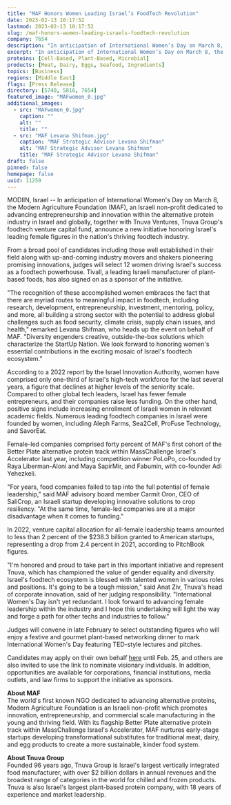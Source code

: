 ```yaml
---
title: "MAF Honors Women Leading Israel’s FoodTech Revolution"
date: 2023-02-13 10:17:52
lastmod: 2023-02-13 10:17:52
slug: /maf-honors-women-leading-israels-foodtech-revolution
company: 7654
description: "In anticipation of International Women’s Day on March 8, the Modern Agriculture Foundation (MAF), an Israeli non-profit dedicated to advancing entrepreneurship and innovation within the alternative protein industry in Israel and globally, together with Tnuva Ventures, Tnuva Group's foodtech venture capital fund, announce a new initiative honoring Israel’s leading female figures in the nation’s thriving foodtech industry."
excerpt: "In anticipation of International Women’s Day on March 8, the Modern Agriculture Foundation (MAF), an Israeli non-profit dedicated to advancing entrepreneurship and innovation within the alternative protein industry in Israel and globally, together with Tnuva Ventures, Tnuva Group's foodtech venture capital fund, announce a new initiative honoring Israel’s leading female figures in the nation’s thriving foodtech industry."
proteins: [Cell-Based, Plant-Based, Microbial]
products: [Meat, Dairy, Eggs, Seafood, Ingredients]
topics: [Business]
regions: [Middle East]
flags: [Press Release]
directory: [5740, 5816, 7654]
featured_image: "MAFwomen_0.jpg"
additional_images:
  - src: "MAFwomen_0.jpg"
    caption: ""
    alt: ""
    title: ""
  - src: "MAF Levana Shifman.jpg"
    caption: "MAF Strategic Advisor Levana Shifman"
    alt: "MAF Strategic Advisor Levana Shifman"
    title: "MAF Strategic Advisor Levana Shifman"
draft: false
pinned: false
homepage: false
uuid: 11259
---
```

MODIIN, Israel -- In anticipation of International Women's Day on March
8, the Modern Agriculture Foundation (MAF), an Israeli non-profit
dedicated to advancing entrepreneurship and innovation within the
alternative protein industry in Israel and globally, together with Tnuva
Ventures, Tnuva Group\'s foodtech venture capital fund, announce a new
initiative honoring Israel's leading female figures in the nation's
thriving foodtech industry.

From a broad pool of candidates including those well established in
their field along with up-and-coming industry movers and shakers
pioneering promising innovations, judges will select 12 women driving
Israel's success as a foodtech powerhouse. Tivall, a leading Israeli
manufacturer of plant-based foods, has also signed on as a sponsor of
the initiative.

"The recognition of these accomplished women embraces the fact that
there are myriad routes to meaningful impact in foodtech, including
research, development, entrepreneurship, investment, mentoring, policy,
and more, all building a strong sector with the potential to address
global challenges such as food security, climate crisis, supply chain
issues, and health," remarked Levana Shifman, who heads up the event on
behalf of MAF. "Diversity engenders creative, outside-the-box solutions
which characterize the StartUp Nation. We look forward to honoring
women's essential contributions in the exciting mosaic of Israel's
foodtech ecosystem."

According to a 2022 report by the Israel Innovation Authority, women
have comprised only one-third of Israel's high-tech workforce for the
last several years, a figure that declines at higher levels of the
seniority scale. Compared to other global tech leaders, Israel has fewer
female entrepreneurs, and their companies raise less funding. On the
other hand, positive signs include increasing enrollment of Israeli
women in relevant academic fields. Numerous leading foodtech companies
in Israel were founded by women, including Aleph Farms, Sea2Cell,
ProFuse Technology, and SavorEat.

Female-led companies comprised forty percent of MAF's first cohort of
the Better Plate alternative protein track within MassChallenge Israel's
Accelerator last year, including competition winner PoLoPo, co-founded
by Raya Liberman-Aloni and Maya SapirMir, and Fabumin, with co-founder
Adi Yehezkeli.

"For years, food companies failed to tap into the full potential of
female leadership," said MAF advisory board member Carmit Oron, CEO of
SaliCrop, an Israeli startup developing innovative solutions to crop
resiliency. "At the same time, female-led companies are at a major
disadvantage when it comes to funding."

In 2022, venture capital allocation for all-female leadership teams
amounted to less than 2 percent of the \$238.3 billion granted to
American startups, representing a drop from 2.4 percent in 2021,
according to PitchBook figures.

\"I\'m honored and proud to take part in this important initiative and
represent Tnuva, which has championed the value of gender equality and
diversity. Israel\'s foodtech ecosystem is blessed with talented women
in various roles and positions. It\'s going to be a tough mission," said
Anat Ziv, Tnuva\'s head of corporate innovation, said of her judging
responsibility. "International Women's Day isn't yet redundant. I look
forward to advancing female leadership within the industry and I hope
this undertaking will light the way and forge a path for other techs and
industries to follow."

Judges will convene in late February to select outstanding figures who
will enjoy a festive and gourmet plant-based networking dinner to mark
International Women's Day featuring TED-style lectures and pitches.

Candidates may apply on their own behalf
[here](https://www.modern-agriculture.org/open-call) until Feb. 25, and
others are also invited to use the link to nominate visionary
individuals. In addition, opportunities are available for corporations,
financial institutions, media outlets, and law firms to support the
initiative as sponsors.

**About MAF**\
The world's first known NGO dedicated to advancing alternative proteins,
Modern Agriculture Foundation is an Israeli non-profit which promotes
innovation, entrepreneurship, and commercial scale manufacturing in the
young and thriving field. With its flagship Better Plate alternative
protein track within MassChallenge Israel's Accelerator, MAF nurtures
early-stage startups developing transformational substitutes for
traditional meat, dairy, and egg products to create a more sustainable,
kinder food system.

**About Tnuva Group**\
Founded 96 years ago, Tnuva Group is Israel\'s largest vertically
integrated food manufacturer, with over \$2 billion dollars in annual
revenues and the broadest range of categories in the world for chilled
and frozen products. Tnuva is also Israel\'s largest plant-based protein
company, with 18 years of experience and market leadership.
